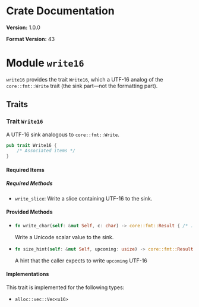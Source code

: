 # Crate Documentation

**Version:** 1.0.0

**Format Version:** 43

# Module `write16`

`write16` provides the trait `Write16`, which a UTF-16 analog of the
`core::fmt::Write` trait (the sink part—not the formatting part).

## Traits

### Trait `Write16`

A UTF-16 sink analogous to `core::fmt::Write`.

```rust
pub trait Write16 {
    /* Associated items */
}
```

#### Required Items

##### Required Methods

- `write_slice`: Write a slice containing UTF-16 to the sink.

#### Provided Methods

- ```rust
  fn write_char(self: &mut Self, c: char) -> core::fmt::Result { /* ... */ }
  ```
  Write a Unicode scalar value to the sink.

- ```rust
  fn size_hint(self: &mut Self, upcoming: usize) -> core::fmt::Result { /* ... */ }
  ```
  A hint that the caller expects to write `upcoming` UTF-16

#### Implementations

This trait is implemented for the following types:

- `alloc::vec::Vec<u16>`

